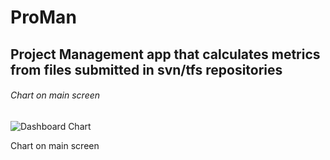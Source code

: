# ProMan
## Project Management app that calculates metrics from files submitted in svn/tfs repositories

###### Chart on main screen
![Dashboard Chart](https://raw.githubusercontent.com/georgekosmidis/ProMan/feature/refactor/README/charts_tn.jpg)

Chart on main screen
